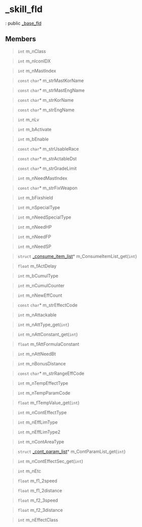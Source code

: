 # _skill_fld
: public [_base_fld](lua/classes/_base_fld.md)
 
## Members
 
> `int` m_nClass
 
> `int` m_nIconIDX
 
> `int` m_nMastIndex
 
> `const` `char`* m_strMastKorName
 
> `const` `char`* m_strMastEngName
 
> `const` `char`* m_strKorName
 
> `const` `char`* m_strEngName
 
> `int` m_nLv
 
> `int` m_bActivate
 
> `int` m_bEnable
 
> `const` `char`* m_strUsableRace
 
> `const` `char`* m_strActableDst
 
> `const` `char`* m_strGradeLimit
 
> `int` m_nNeedMastIndex
 
> `const` `char`* m_strFixWeapon
 
> `int` m_bFixshield
 
> `int` m_nSpecialType
 
> `int` m_nNeedSpecialType
 
> `int` m_nNeedHP
 
> `int` m_nNeedFP
 
> `int` m_nNeedSP
 
> `struct` [_consume_item_list](lua/classes/_consume_item_list.md)* m_ConsumeItemList_get(`int`)
 
> `float` m_fActDelay
 
> `int` m_bCumulType
 
> `int` m_nCumulCounter
 
> `int` m_nNewEffCount
 
> `const` `char`* m_strEffectCode
 
> `int` m_nAttackable
 
> `int` m_nAttType_get(`int`)
 
> `int` m_nAttConstant_get(`int`)
 
> `float` m_fAttFormulaConstant
 
> `int` m_nAttNeedBt
 
> `int` m_nBonusDistance
 
> `const` `char`* m_strRangeEffCode
 
> `int` m_nTempEffectType
 
> `int` m_nTempParamCode
 
> `float` m_fTempValue_get(`int`)
 
> `int` m_nContEffectType
 
> `int` m_nEffLimType
 
> `int` m_nEffLimType2
 
> `int` m_nContAreaType
 
> `struct` [_cont_param_list](lua/classes/_cont_param_list.md)* m_ContParamList_get(`int`)
 
> `int` m_nContEffectSec_get(`int`)
 
> `int` m_nEtc
 
> `float` m_f1_2speed
 
> `float` m_f1_2distance
 
> `float` m_f2_3speed
 
> `float` m_f2_3distance
 
> `int` m_nEffectClass
 
